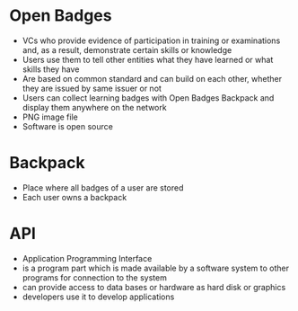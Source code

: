 # Open Badges
-	VCs who provide evidence of participation in training or examinations and, as a result, demonstrate certain skills or knowledge
-	Users use them to tell other entities what they have learned or what skills they have
-	Are based on common standard and can build on each other, whether they are issued by same issuer or not
-	Users can collect learning badges with Open Badges Backpack and display them anywhere on the network
-	PNG image file
-	Software is open source

# Backpack
-	Place where all badges of a user are stored
-	Each user owns a backpack

# API
-	Application Programming Interface
-	is a program part which is made available by a software system to other programs for connection to the system
-	can provide access to data bases or hardware as hard disk or graphics
-	developers use it to develop applications

